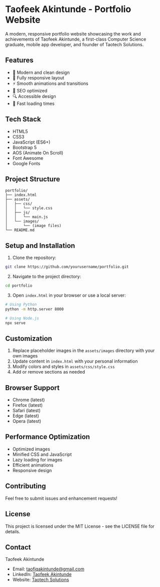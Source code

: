  # Taofeek Akintunde - Portfolio Website

A modern, responsive portfolio website showcasing the work and achievements of Taofeek Akintunde, a first-class Computer Science graduate, mobile app developer, and founder of Taotech Solutions.

## Features

- 🎨 Modern and clean design
- 📱 Fully responsive layout
- ⚡ Smooth animations and transitions
- 🎯 SEO optimized
- 🔍 Accessible design
- 🚀 Fast loading times

## Tech Stack

- HTML5
- CSS3
- JavaScript (ES6+)
- Bootstrap 5
- AOS (Animate On Scroll)
- Font Awesome
- Google Fonts

## Project Structure

```
portfolio/
├── index.html
├── assets/
│   ├── css/
│   │   └── style.css
│   ├── js/
│   │   └── main.js
│   └── images/
│       └── (image files)
└── README.md
```

## Setup and Installation

1. Clone the repository:
```bash
git clone https://github.com/yourusername/portfolio.git
```

2. Navigate to the project directory:
```bash
cd portfolio
```

3. Open `index.html` in your browser or use a local server:
```bash
# Using Python
python -m http.server 8000

# Using Node.js
npx serve
```

## Customization

1. Replace placeholder images in the `assets/images` directory with your own images
2. Update content in `index.html` with your personal information
3. Modify colors and styles in `assets/css/style.css`
4. Add or remove sections as needed

## Browser Support

- Chrome (latest)
- Firefox (latest)
- Safari (latest)
- Edge (latest)
- Opera (latest)

## Performance Optimization

- Optimized images
- Minified CSS and JavaScript
- Lazy loading for images
- Efficient animations
- Responsive design

## Contributing

Feel free to submit issues and enhancement requests!

## License

This project is licensed under the MIT License - see the LICENSE file for details.

## Contact

Taofeek Akintunde
- Email: taofiqakintunde@gmail.com
- LinkedIn: [Taofeek Akintunde](https://linkedin.com/in/taofiqakintunde)
- Website: [Taotech Solutions](https://www.taotechsolutions.com)